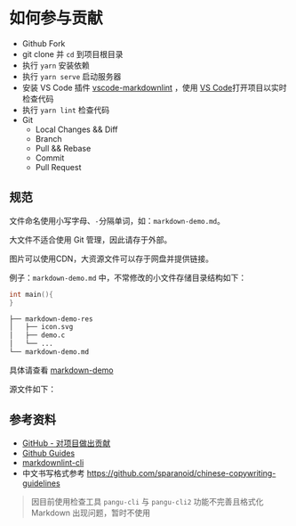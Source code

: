 # 如何参与贡献

* Github Fork
* git clone 并 `cd` 到项目根目录
* 执行 `yarn` 安装依赖
* 执行 `yarn serve` 启动服务器
* 安装 VS Code 插件 [vscode-markdownlint](https://github.com/DavidAnson/vscode-markdownlint) ，使用 [VS Code](https://code.visualstudio.com/)打开项目以实时检查代码
* 执行 `yarn lint` 检查代码
* Git
  * Local Changes && Diff
  * Branch
  * Pull && Rebase
  * Commit
  * Pull Request

## 规范

文件命名使用小写字母、`-`分隔单词，如：`markdown-demo.md`。

大文件不适合使用 Git 管理，因此请存于外部。

图片可以使用CDN，大资源文件可以存于网盘并提供链接。

例子：`markdown-demo.md` 中，不常修改的小文件存储目录结构如下：

```c
int main(){
}
```

```txt
├── markdown-demo-res
│   ├── icon.svg
│   ├── demo.c
│   └── ...
└── markdown-demo.md
```

具体请查看 [markdown-demo](/_media/markdown-demo.md)

源文件如下：  

[](./_media/markdown-demo.md ':include :type=code markdown')

## 参考资料

* [GitHub - 对项目做出贡献](https://git-scm.com/book/zh/v2/GitHub-%E5%AF%B9%E9%A1%B9%E7%9B%AE%E5%81%9A%E5%87%BA%E8%B4%A1%E7%8C%AE)
* [Github Guides](https://guides.github.com/)
* [markdownlint-cli](https://github.com/igorshubovych/markdownlint-cli)
* 中文书写格式参考 <https://github.com/sparanoid/chinese-copywriting-guidelines>

> 因目前使用检查工具 `pangu-cli` 与 `pangu-cli2` 功能不完善且格式化 Markdown 出现问题，暂时不使用
